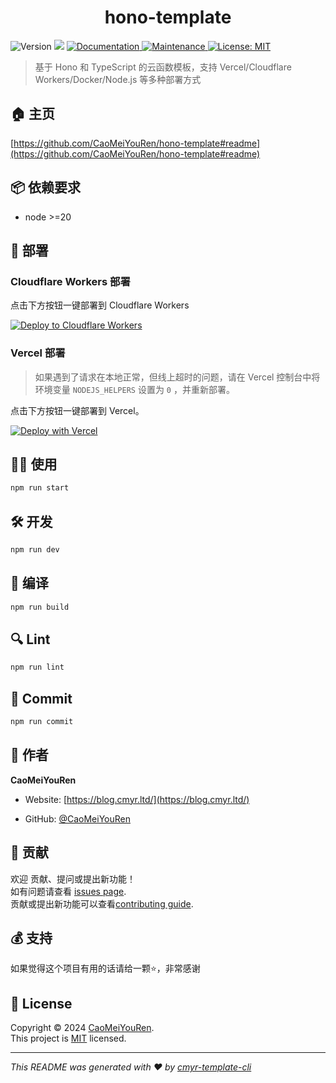 <h1 align="center">hono-template </h1>
<p>
  <img alt="Version" src="https://img.shields.io/github/package-json/v/CaoMeiYouRen/hono-template.svg" />
  <img src="https://img.shields.io/badge/node-%3E%3D20-blue.svg" />
  <a href="https://github.com/CaoMeiYouRen/hono-template#readme" target="_blank">
    <img alt="Documentation" src="https://img.shields.io/badge/documentation-yes-brightgreen.svg" />
  </a>
  <a href="https://github.com/CaoMeiYouRen/hono-template/graphs/commit-activity" target="_blank">
    <img alt="Maintenance" src="https://img.shields.io/badge/Maintained%3F-yes-green.svg" />
  </a>
  <a href="https://github.com/CaoMeiYouRen/hono-template/blob/master/LICENSE" target="_blank">
    <img alt="License: MIT" src="https://img.shields.io/github/license/CaoMeiYouRen/hono-template?color=yellow" />
  </a>
</p>


> 基于 Hono 和 TypeScript 的云函数模板，支持 Vercel/Cloudflare Workers/Docker/Node.js 等多种部署方式

## 🏠 主页

[https://github.com/CaoMeiYouRen/hono-template#readme](https://github.com/CaoMeiYouRen/hono-template#readme)


## 📦 依赖要求


- node >=20

## 🚀 部署

### Cloudflare Workers 部署

点击下方按钮一键部署到 Cloudflare Workers

[![Deploy to Cloudflare Workers](https://deploy.workers.cloudflare.com/button)](https://deploy.workers.cloudflare.com/?url=https://github.com/CaoMeiYouRen/hono-template)

### Vercel 部署

> 如果遇到了请求在本地正常，但线上超时的问题，请在 Vercel 控制台中将环境变量 `NODEJS_HELPERS` 设置为 `0` ，并重新部署。

点击下方按钮一键部署到 Vercel。

[![Deploy with Vercel](https://vercel.com/button)](https://vercel.com/new/clone?repository-url=https://github.com/CaoMeiYouRen/hono-template.git)

## 👨‍💻 使用

```sh
npm run start
```

## 🛠️ 开发

```sh
npm run dev
```

## 🔧 编译

```sh
npm run build
```

## 🔍 Lint

```sh
npm run lint
```

## 💾 Commit

```sh
npm run commit
```


## 👤 作者


**CaoMeiYouRen**

* Website: [https://blog.cmyr.ltd/](https://blog.cmyr.ltd/)

* GitHub: [@CaoMeiYouRen](https://github.com/CaoMeiYouRen)


## 🤝 贡献

欢迎 贡献、提问或提出新功能！<br />如有问题请查看 [issues page](https://github.com/CaoMeiYouRen/hono-template/issues). <br/>贡献或提出新功能可以查看[contributing guide](https://github.com/CaoMeiYouRen/hono-template/blob/master/CONTRIBUTING.md).

## 💰 支持

如果觉得这个项目有用的话请给一颗⭐️，非常感谢

## 📝 License

Copyright © 2024 [CaoMeiYouRen](https://github.com/CaoMeiYouRen).<br />
This project is [MIT](https://github.com/CaoMeiYouRen/hono-template/blob/master/LICENSE) licensed.

***
_This README was generated with ❤️ by [cmyr-template-cli](https://github.com/CaoMeiYouRen/cmyr-template-cli)_
